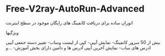 # Free-V2ray-AutoRun-Advanced
اتوران ساده برای دریافت کانفینگ های رایگان موجود در سطح اینترنت

ویژگیها

بیش از 50 سرور کانفینگ-
نمایش آیپی-
کپی از لیست وساب-
تغییر دسته جمعی آیپی ادرس های ساب-
نمایش آخرین آیپی آدرس ها و دامین
دارای بخش آموزش-
...و



